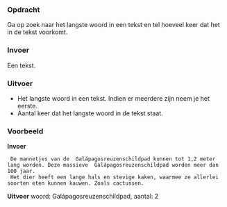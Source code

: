 ### Opdracht

Ga op zoek naar het langste woord in een tekst en tel hoeveel keer dat het in de tekst voorkomt.

### Invoer

Een tekst.

### Uitvoer

* Het langste woord in een tekst. Indien er meerdere zijn neem je het eerste.
* Aantal keer dat het langste woord in de tekst staat.

### Voorbeeld

**Invoer**
    
     De mannetjes van de  Galápagosreuzenschildpad kunnen tot 1,2 meter lang worden. Deze massieve  Galápagosreuzenschildpad worden meer dan 100 jaar. 
     Het dier heeft een lange hals en stevige kaken, waarmee ze allerlei soorten eten kunnen kauwen. Zoals cactussen.
    
**Uitvoer**
     woord: Galápagosreuzenschildpad, aantal: 2
    
